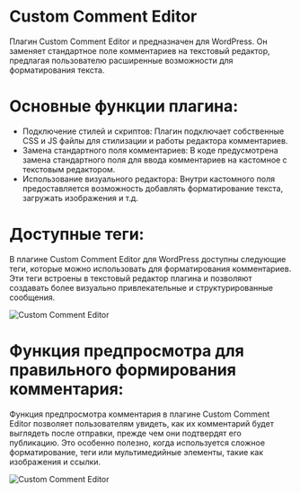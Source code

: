 # Custom Comment Editor
Плагин Custom Comment Editor и предназначен для WordPress. Он заменяет стандартное поле комментариев на текстовый редактор, предлагая пользователю расширенные возможности для форматирования текста.
# Основные функции плагина:
- Подключение стилей и скриптов: Плагин подключает собственные CSS и JS файлы для стилизации и работы редактора комментариев.
- Замена стандартного поля комментариев: В коде предусмотрена замена стандартного поля для ввода комментариев на кастомное с текстовым редактором.
- Использование визуального редактора: Внутри кастомного поля предоставляется возможность добавлять форматирование текста, загружать изображения и т.д.

# Доступные теги:
В плагине Custom Comment Editor для WordPress доступны следующие теги, которые можно использовать для форматирования комментариев. Эти теги встроены в текстовый редактор плагина и позволяют создавать более визуально привлекательные и структурированные сообщения.

![Custom Comment Editor](https://i.imgur.com/I7HddJo.png)

# Функция предпросмотра для правильного формирования комментария:
Функция предпросмотра комментария в плагине Custom Comment Editor позволяет пользователям увидеть, как их комментарий будет выглядеть после отправки, прежде чем они подтвердят его публикацию. Это особенно полезно, когда используется сложное форматирование, теги или мультимедийные элементы, такие как изображения и ссылки.

![Custom Comment Editor](https://i.imgur.com/zFMiRQq.png)
